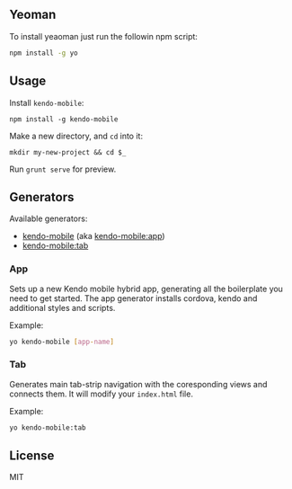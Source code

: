 ## Yeoman

To install yeaoman just run the followin npm script:

```bash
npm install -g yo
```

## Usage

Install `kendo-mobile`:
```
npm install -g kendo-mobile
```

Make a new directory, and `cd` into it:
```
mkdir my-new-project && cd $_
```

Run `grunt serve` for preview.

## Generators

Available generators:

* [kendo-mobile](#app) (aka [kendo-mobile:app](#app))
* [kendo-mobile:tab](#tab)

### App
Sets up a new Kendo mobile hybrid app, generating all the boilerplate you need to get started. The app generator  installs cordova, kendo and additional styles and scripts.

Example:
```bash
yo kendo-mobile [app-name]
```

### Tab
Generates main tab-strip navigation with the coresponding views and connects them. It will modify your `index.html` file.

Example:
```bash
yo kendo-mobile:tab
```

## License

MIT
